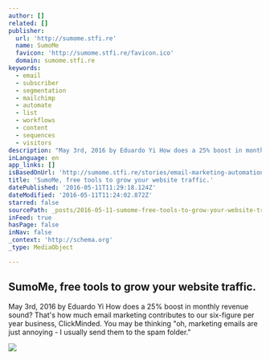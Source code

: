 ```yaml
---
author: []
related: []
publisher:
  url: 'http://sumome.stfi.re'
  name: SumoMe
  favicon: 'http://sumome.stfi.re/favicon.ico'
  domain: sumome.stfi.re
keywords:
  - email
  - subscriber
  - segmentation
  - mailchimp
  - automate
  - list
  - workflows
  - content
  - sequences
  - visitors
description: "May 3rd, 2016 by Eduardo Yi How does a 25% boost in monthly revenue sound? That's how much email marketing contributes to our six-figure per year business, ClickMinded. You may be thinking \"oh, marketing emails are just annoying - I usually send them to the spam folder.\""
inLanguage: en
app_links: []
isBasedOnUrl: 'http://sumome.stfi.re/stories/email-marketing-automation?sf=zwrpjdv'
title: 'SumoMe, free tools to grow your website traffic.'
datePublished: '2016-05-11T11:29:18.124Z'
dateModified: '2016-05-11T11:24:02.872Z'
starred: false
sourcePath: _posts/2016-05-11-sumome-free-tools-to-grow-your-website-traffic.md
inFeed: true
hasPage: false
inNav: false
_context: 'http://schema.org'
_type: MediaObject

---
```

<article style=""><h1>SumoMe, free tools to grow your website traffic.</h1><p>May 3rd, 2016 by Eduardo Yi How does a 25% boost in monthly revenue sound? That's how much email marketing contributes to our six-figure per year business, ClickMinded. You may be thinking "oh, marketing emails are just annoying - I usually send them to the spam folder."</p><img src="https://sumome-media.s3.amazonaws.com/storyimages/3efd5e0a-6756-46a5-b541-fefc5dd3d84d" /></article>
